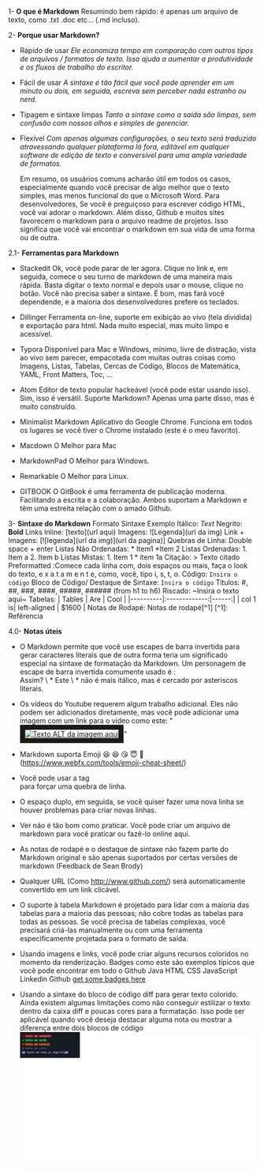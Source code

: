 1- **O que é Markdown**
    Resumindo bem rápido: é apenas um arquivo de texto, como .txt .doc etc... (.md incluso).

2- **Porque usar Markdown?**
 *  Rápido de usar 
        *Ele economiza tempo em comparação com outros tipos de arquivos / formatos de texto. Isso ajuda a aumentar a produtividade e os fluxos de trabalho do escritor.*

 * Fácil de usar 
        *A sintaxe é tão fácil que você pode aprender em um minuto ou dois, em seguida, escreva sem perceber nada estranho ou nerd.*

 * Tipagem e sintaxe limpas
        *Tanto a sintaxe como a saída são limpas, sem confusão com nossos olhos e simples de gerenciar.*

 * Flexível
        *Com apenas algumas configurações, o seu texto será traduzido atravessando qualquer plataforma lá fora, editável em qualquer software de edição de texto e conversível para uma ampla variedade de formatos.*

    Em resumo, os usuários comuns acharão útil em todos os casos, especialmente quando você precisar de algo melhor que o texto simples, mas menos funcional do que o Microsoft Word.
Para desenvolvedores, Se você é preguiçoso para escrever código HTML, você vai adorar o markdown. Além disso, Github e muitos sites favorecem o markdown para o arquivo readme de projetos. Isso significa que você vai encontrar o markdown em sua vida de uma forma ou de outra.



2.1- **Ferramentas para Markdown**
  * Stackedit 
         Ok, você pode parar de ler agora. Clique no link e, em seguida, comece o seu turno de markdown de uma maneira mais rápida. Basta digitar o texto normal e depois usar o mouse, clique no botão. Você não precisa saber a sintaxe. É bom, mas fará você dependende, e a maioria dos desenvolvedores prefere os teclados.

  * Dillinger
         Ferramenta on-line, suporte em exibição ao vivo (tela dividida) e exportação para html. Nada muito especial, mas muito limpo e acessível.

  * Typora
         Disponível para Mac e Windows, mínimo, livre de distração, vista ao vivo sem parecer, empacotada com muitas outras coisas como Imagens, Listas, Tabelas, Cercas de Código, Blocos de Matemática, YAML, Front Matters, Toc, ...

  * Atom
         Editor de texto popular hackeável (você pode estar usando isso). Sim, isso é versátil. Suporte Markdown? Apenas uma parte disso, mas é muito construído.

  * Minimalist Markdown
         Aplicativo do Google Chrome. Funciona em todos os lugares se você tiver o Chrome instalado (este é o meu favorito).

  * Macdown
         O Melhor para Mac

  * MarkdownPad
         O Melhor para Windows.

  * Remarkable
         O Melhor para Linux.

  * GITBOOK
         O GitBook é uma ferramenta de publicação moderna. Facilitando a escrita e a colaboração. Ambos suportam a Markdown e têm uma estreita relação com o amado Github.  



3- **Sintaxe do Markdown**
Formato	Sintaxe	Exemplo
Itálico: *Text*
Negrito: **Bold**
Links Inline: [texto](url aqui)
Imagens: ![Legenda](url da img)
Link + Imagens: [![legenda](url da img)](url da pagina)]
Quebras de Linha: Double space + enter
Listas Não Ordenadas: * Item1 *Item 2
Listas Ordenadas: 1. Item a 2. Item b
Listas Mistas: 1. Item 1 * item 1a
Citação: > Texto citado
Preformatted :Comece cada linha com, dois espaços ou mais, faça o look do texto, e x a t a m e n t e, como, você, tipo i, s, t, o.
Código: `Insira o código`
Bloco de Código/ Destaque de Sintaxe: ```Insira o código```
Títulos: #, ##, ###, ####, #####, ###### (from h1 to h6)
Riscado: ~Insira o texto aqui~
Tabelas: | Tables | Are | Cool | |----------|:-------------:|------:| | col 1 is| left-aligned | $1600 |
Notas de Rodapé: Notas de rodapé[^1] [^1]: Refêrencia



4.0- **Notas úteis**
 * O Markdown permite que você use escapes de barra invertida para gerar caracteres literais que de outra forma teria um significado especial na sintaxe de formatação da Markdown. Um personagem de escape de barra invertida comumente usado é :\
Assim? \ * Este \ * não é mais itálico, mas é cercado por asteriscos literais.

* Os vídeos do Youtube requerem algum trabalho adicional.
    Eles não podem ser adicionados diretamente, mas você pode adicionar uma imagem com um link para o vídeo como este:
    " <a href="http://www.youtube.com/watch?feature=player_embedded&v=YOUTUBE_VIDEO_ID_HERE
    " target="_blank"><img src="http://img.youtube.com/vi/YOUTUBE_VIDEO_ID_HERE/0.jpg" 
    alt="Texto ALT da imagem aqui" width="240" height="180" border="10" /></a>"

* Markdown suporta Emoji 😆 😆 😘 😇 💚 (https://www.webfx.com/tools/emoji-cheat-sheet/)

* Você pode usar a tag <br/> para forçar uma quebra de linha.

* O espaço duplo, em seguida, se você quiser fazer uma nova linha se houver problemas para criar novas linhas.

* Ver não é tão bom como praticar. Você pode criar um arquivo de markdown para você praticar ou fazê-lo online aqui.

* As notas de rodapé e o destaque de sintaxe não fazem parte do Markdown original e são apenas suportados por certas versões de markdown (Feedback de Sean Brody)

* Qualquer URL (Como http://www.github.com/) será automaticamente convertido em um link clicável.

* O suporte à tabela Markdown é projetado para lidar com a maioria das tabelas para a maioria das pessoas; não cobre todas as tabelas para todas as pessoas. Se você precisa de tabelas complexas, você precisará criá-las manualmente ou com uma ferramenta especificamente projetada para o formato de saída.

* Usando imagens e links, você pode criar alguns recursos coloridos no momento da renderização. Badges como este são exemplos típicos que você pode encontrar em todo o Github Java HTML CSS JavaScript Linkedin Github  [get some badges here](https://shields.io/)

* Usando a sintaxe do bloco de código diff para gerar texto colorido. Ainda existem algumas limitações como não conseguir estilizar o texto dentro da caixa diff e poucas cores para a formatação. Isso pode ser aplicável quando você deseja destacar alguma nota ou mostrar a diferença entre dois blocos de código
  ![img](mark/../imgimg.png)

    